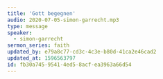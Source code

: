 ```yaml
---
title: 'Gott begegnen'
audio: 2020-07-05-simon-garrecht.mp3
type: message
speaker:
  - simon-garrecht
sermon_series: faith
updated_by: e79a8c77-cd3c-4c3e-b80d-41ca2e46cad2
updated_at: 1596563797
id: fb30a745-9541-4ed5-8acf-ea3963a66d54
---
```

